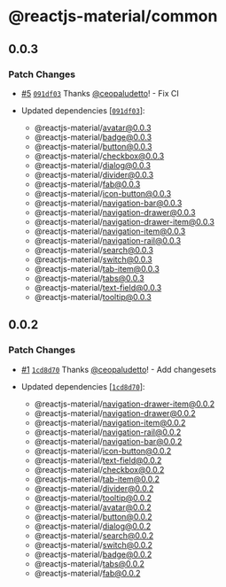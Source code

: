 # @reactjs-material/common

## 0.0.3

### Patch Changes

- [#5](https://github.com/ceopaludetto/react-material/pull/5) [`091df03`](https://github.com/ceopaludetto/react-material/commit/091df030302c60906fe5ba2bd964147bffe11381) Thanks [@ceopaludetto](https://github.com/ceopaludetto)! - Fix CI

- Updated dependencies [[`091df03`](https://github.com/ceopaludetto/react-material/commit/091df030302c60906fe5ba2bd964147bffe11381)]:
  - @reactjs-material/avatar@0.0.3
  - @reactjs-material/badge@0.0.3
  - @reactjs-material/button@0.0.3
  - @reactjs-material/checkbox@0.0.3
  - @reactjs-material/dialog@0.0.3
  - @reactjs-material/divider@0.0.3
  - @reactjs-material/fab@0.0.3
  - @reactjs-material/icon-button@0.0.3
  - @reactjs-material/navigation-bar@0.0.3
  - @reactjs-material/navigation-drawer@0.0.3
  - @reactjs-material/navigation-drawer-item@0.0.3
  - @reactjs-material/navigation-item@0.0.3
  - @reactjs-material/navigation-rail@0.0.3
  - @reactjs-material/search@0.0.3
  - @reactjs-material/switch@0.0.3
  - @reactjs-material/tab-item@0.0.3
  - @reactjs-material/tabs@0.0.3
  - @reactjs-material/text-field@0.0.3
  - @reactjs-material/tooltip@0.0.3

## 0.0.2

### Patch Changes

- [#1](https://github.com/ceopaludetto/react-material/pull/1) [`1cd8d70`](https://github.com/ceopaludetto/react-material/commit/1cd8d70d6d689efd6399e5e274979e7c15f02b75) Thanks [@ceopaludetto](https://github.com/ceopaludetto)! - Add changesets

- Updated dependencies [[`1cd8d70`](https://github.com/ceopaludetto/react-material/commit/1cd8d70d6d689efd6399e5e274979e7c15f02b75)]:
  - @reactjs-material/navigation-drawer-item@0.0.2
  - @reactjs-material/navigation-drawer@0.0.2
  - @reactjs-material/navigation-item@0.0.2
  - @reactjs-material/navigation-rail@0.0.2
  - @reactjs-material/navigation-bar@0.0.2
  - @reactjs-material/icon-button@0.0.2
  - @reactjs-material/text-field@0.0.2
  - @reactjs-material/checkbox@0.0.2
  - @reactjs-material/tab-item@0.0.2
  - @reactjs-material/divider@0.0.2
  - @reactjs-material/tooltip@0.0.2
  - @reactjs-material/avatar@0.0.2
  - @reactjs-material/button@0.0.2
  - @reactjs-material/dialog@0.0.2
  - @reactjs-material/search@0.0.2
  - @reactjs-material/switch@0.0.2
  - @reactjs-material/badge@0.0.2
  - @reactjs-material/tabs@0.0.2
  - @reactjs-material/fab@0.0.2
